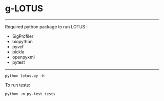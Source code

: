 # g-LOTUS

----
Required python package to run LOTUS :
  - SigProfiler
  - biopython
  - pyvcf
  - pickle
  - openpyxml
  - pytest
----

``` 
python lotus.py -h
```

To run tests:

``` 
python -m py.test tests
```
